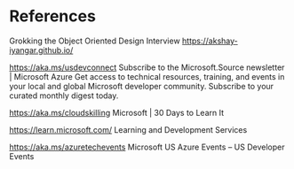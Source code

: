 # References
Grokking the Object Oriented Design Interview
https://akshay-iyangar.github.io/


https://aka.ms/usdevconnect 
Subscribe to the Microsoft.Source newsletter | Microsoft Azure
Get access to technical resources, training, and events in your local and global Microsoft developer community. Subscribe to your curated monthly digest today.

https://aka.ms/cloudskilling
Microsoft | 30 Days to Learn It


 https://learn.microsoft.com/ 
Learning and Development Services


https://aka.ms/azuretechevents
Microsoft US Azure Events – US Developer Events
